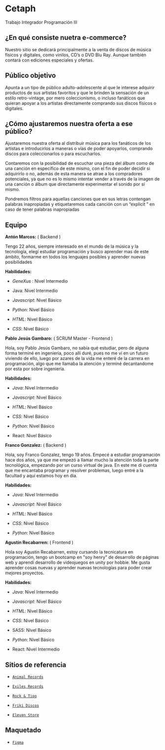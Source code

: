 # Cetaph

Trabajo Integrador Programación III

## ¿En qué consiste nuetra e-commerce?

Nuestro sitio se dedicará principalmente a la venta de discos de música físicos y digitales, como vinilos, CD’s o DVD Blu Ray. Aunque también contará con ediciones especiales y ofertas.

## Público objetivo

Apunta a un tipo de público adulto-adolescente al que le interese adquirir productos de sus artistas favoritos y que le brinden la sensación de un estilo retro-vintage,
por mero coleccionismo, o incluso fanáticos que quieran apoyar a los artistas
directamente comprando sus discos físicos o digitales.

## ¿Cómo ajustaremos nuestra oferta a ese público?

Ajustaremos nuestra oferta al distribuir música para los fanáticos de los artistas e introducirlos a maneras o vías de poder apoyarlos, comprando discos para coleccionarlos o para escucharlos.

Contaremos con la posibilidad de escuchar una pieza del álbum como de una canción en específico de este mismo, con el fin de poder decidir si adquirirlo o no, además de esta manera se atrae a los compradores potenciales, ya que no es lo mismo intentar
vender a través de la imagen de una canción o álbum que directamente experimentar el sonido por sí mismo.

Pondremos filtros para aquellas canciones que en sus letras contengan palabras inapropiadas y etiquetaremos cada canción con un “explicit ” en caso de tener palabras inapropiadas

## Equipo

**Antón Marcos:**  ( Backend )

Tengo 22 años, siempre interesado en el mundo de la música y la tecnología, elegí estudiar programación y busco aprender mas de este ámbito, formarme en todos los lenguajes posibles y aprender nuevas posibilidades

**Habilidades:** 

- *GeneXus* : Nivel Intermedio

- Java: Nivel Intermedio

- *Javascript*: Nivel Básico 

- *Python*: Nivel Básico 

- *HTML*: Nivel Básico

-  *CSS*: Nivel Básico


**Pablo Jesús Gambaro:** ( SCRUM Master - Frontend )

Hola, soy Pablo Jesús Gambaro, no sabía qué estudiar, pero de alguna forma terminé en ingeniería, poco allí duré, pues no me vi en un futuro viviendo de ello, luego por azares de la vida me enteré de la carrera en programación, algo que me llamaba la atención y terminé decantandome por esta por sobre ingeniería.

**Habilidades:**

- *Java*: Nivel Intermedio 

- *Javascript*: Nivel Básico 

- *HTML*: Nivel Básico 

- *CSS*: Nivel Básico 

- *Python*: Nivel Básico

- React: Nivel Básico

**Franco Gonzalez:** ( Backend )

Hola, soy Franco Gonzalez, tengo 19 años. Empecé a estudiar programación hace dos años, ya que me empezó a llamar mucho la atención toda la parte tecnológica, empezando por un curso virtual de java. En este me di cuenta que me encantaba programar y resolver problemas, luego entré a la facultad y aquí estamos hoy en día. 

**Habilidades:**

- *Java*: Nivel Intermedio

- *Javascript*: Nivel Básico

- *HTML*: Nivel Básico

- *CSS*: Nivel Básico

- *Python*: Nivel Básico

**Agustín Recabarren:** ( Frontend )

Hola soy Agustin Recabarren, estoy cursando la tecnicatura en programación, tengo un bootcamp en "soy henry" de desarrollo de páginas web y aprendí desarrollo de videojuegos en unity por hobbie. Me gusta aprender cosas nuevas y aprender nuevas tecnologías para poder crear mejores proyectos.

**Habilidades:**

- *Java*: Nivel Intermedio

- *Javascript*: Nivel Básico

- *HTML*: Nivel Básico

- *CSS*: Nivel Básico

- SASS: Nivel Básico

- *Python*: Nivel Básico

- React: Nivel Intermedio

## Sitios de referencia

- [`Animal Records`](https://animalsrecords.com.ar/)

- [`Exiles Records`](https://www.exilesrecords.com/)

- [`Rock & Tipo`](https://rockntipo.com/)

- [`Friki Discos`](https://www.frikidiscos.com.ar/)

- [`Eleven Store`](https://elevenstore.cl/)

## Maquetado

- [`Figma`](https://www.figma.com/file/sCZBadmGiq8doHwlJwLsqB/Untitled?node-id=0%3A3)
